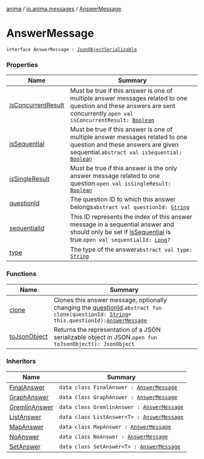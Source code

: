 [anima](../../index.md) / [io.anima.messages](../index.md) / [AnswerMessage](./index.md)

# AnswerMessage

`interface AnswerMessage : `[`JsonObjectSerializable`](../../io.anima/-json-object-serializable/index.md)

### Properties

| Name | Summary |
|---|---|
| [isConcurrentResult](is-concurrent-result.md) | Must be true if this answer is one of multiple answer messages related to one question and these answers are sent concurrently.`open val isConcurrentResult: `[`Boolean`](https://kotlinlang.org/api/latest/jvm/stdlib/kotlin/-boolean/index.html) |
| [isSequential](is-sequential.md) | Must be true if this answer is one of multiple answer messages related to one question and these answers are given sequential.`abstract val isSequential: `[`Boolean`](https://kotlinlang.org/api/latest/jvm/stdlib/kotlin/-boolean/index.html) |
| [isSingleResult](is-single-result.md) | Must be true if this answer is the only answer message related to one question.`open val isSingleResult: `[`Boolean`](https://kotlinlang.org/api/latest/jvm/stdlib/kotlin/-boolean/index.html) |
| [questionId](question-id.md) | The question ID to which this answer belongs`abstract val questionId: `[`String`](https://kotlinlang.org/api/latest/jvm/stdlib/kotlin/-string/index.html) |
| [sequentialId](sequential-id.md) | This ID represents the index of this answer message in a sequential answer and should only be set if [isSequential](is-sequential.md) is true.`open val sequentialId: `[`Long`](https://kotlinlang.org/api/latest/jvm/stdlib/kotlin/-long/index.html)`?` |
| [type](type.md) | The type of the answer`abstract val type: `[`String`](https://kotlinlang.org/api/latest/jvm/stdlib/kotlin/-string/index.html) |

### Functions

| Name | Summary |
|---|---|
| [clone](clone.md) | Clones this answer message, optionally changing the [questionId](clone.md#io.anima.messages.AnswerMessage$clone(kotlin.String)/questionId).`abstract fun clone(questionId: `[`String`](https://kotlinlang.org/api/latest/jvm/stdlib/kotlin/-string/index.html)` = this.questionId): `[`AnswerMessage`](./index.md) |
| [toJsonObject](to-json-object.md) | Returns the representation of a JSON serializable object in JSON.`open fun toJsonObject(): JsonObject` |

### Inheritors

| Name | Summary |
|---|---|
| [FinalAnswer](../-final-answer/index.md) | `data class FinalAnswer : `[`AnswerMessage`](./index.md) |
| [GraphAnswer](../-graph-answer/index.md) | `data class GraphAnswer : `[`AnswerMessage`](./index.md) |
| [GremlinAnswer](../-gremlin-answer/index.md) | `data class GremlinAnswer : `[`AnswerMessage`](./index.md) |
| [ListAnswer](../-list-answer/index.md) | `data class ListAnswer<T> : `[`AnswerMessage`](./index.md) |
| [MapAnswer](../-map-answer/index.md) | `data class MapAnswer : `[`AnswerMessage`](./index.md) |
| [NoAnswer](../-no-answer/index.md) | `data class NoAnswer : `[`AnswerMessage`](./index.md) |
| [SetAnswer](../-set-answer/index.md) | `data class SetAnswer<T> : `[`AnswerMessage`](./index.md) |
